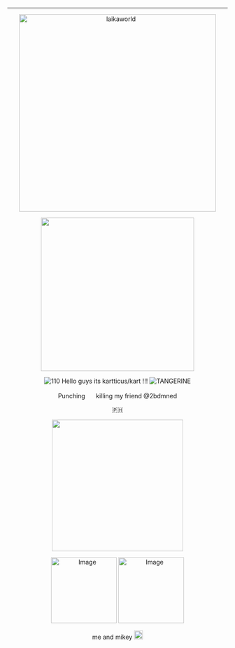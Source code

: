 ---

<p align="center">
    <img width="450" src="https://laikalaika.neocities.org/text.png" alt="laikaworld"> 

</p>


<p align="center">
<img width="350" src="https://github.com/kartticus/kartticus/assets/100049393/f796435b-d233-4716-ba9e-3f5714ff7814">
</p>



 
<p align="center">    
<img with=15 src="https://media.discordapp.net/attachments/903364339464044575/1080141497086791800/1E881C56-9A89-459B-8305-E3A48D5A0A04.gif" alt="110"/> Hello guys its kartticus/kart !!! <img src="https://cdn.discordapp.com/emojis/1096521242418348212.gif?size=20&amp;quality=lossless" alt="TANGERINE"/>
<p align="center">    
Punching <img width=17 src="https://github.com/kartticus/kartticus/assets/100049393/0383ded6-2bd6-48b4-86fa-3213357dbc8d"> killing my friend @2bdmned
</p>
<p align="center">    
🇵🇭
</p>

<p align="center">    
<img width=300 src="https://github.com/kartticus/kartticus/assets/100049393/d5cdf090-0e48-474b-b811-bf76cd93333e">
</p>

<p align="center">
<img width=150 src="https://media.discordapp.net/attachments/804088738313011250/1186103832317534298/Metal-Gear--Metal-Gear-Gif-Solid-Snake-1428770.gif?ex=65920846&amp;is=657f9346&amp;hm=fad0c3355e3fbcd304c6704d9a381a3797a21cb2707f1914afa4e94c7d89c45e&amp;=" alt="Image"/> <img width=150 src="https://media.discordapp.net/attachments/804088738313011250/1186106451773624460/mJk04.gif?ex=65920ab6&amp;is=657f95b6&amp;hm=cde4868fb537c07506453854d9c8cadd68d837fe245d34b90f0d03c7b8f762a0&amp;=" alt="Image"/>
</p>
<p align="center">
me and mikey <img width=20 src=https://github.com/kartticus/kartticus/assets/100049393/389834d9-3cee-4dc8-a0ad-2d16d0f4f005">

